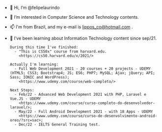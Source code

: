 - 👋 Hi, I’m @felipelaurindo

- 👀 I’m interested in Computer Science and Technology contents.

- 📫 I'm from Brazil, and my e-mail is lippos_co@hotmail.com .

- 🌱 I’ve been learning about Information Technology content since sep/21.

      During this time I've finished:
        - "This is CS50x" course from harvard.edu.
          <https://cs50.harvard.edu/x/2021/>
          
      Actually I'm learning:
        - Full Web Development 2021 - 20 courses + 20 projects - UDEMY (HTML5; CSS3; Bootstrap4; JS; ES6; PHP7; MySQL; Ajax; jQuery; API; Sass; IONIC and WordPress);
          <https://www.udemy.com/course/web-completo/>
          
      Next Steps:
        - Feb/22 - Advanced Web Development 2021 with PHP, Laravel e Vue.JS - UDEMY
          <https://www.udemy.com/course/curso-completo-do-desenvolvedor-laravel/>;
        - May/22 - Full Android Development 2021 - with 18 Apps - UDEMY
          <https://www.udemy.com/course/curso-de-desenvolvimento-android-oreo/?src=sac>;
        - Dec/22 - IELTS General Training test.

      

<!---
felipelaurindo/felipelaurindo is a ✨ special ✨ repository because its `README.md` (this file) appears on your GitHub profile.
You can click the Preview link to take a look at your changes.
--->
